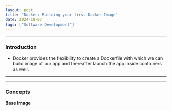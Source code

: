 ```yaml
---
layout: post
title: "Docker: Building your first Docker Image"
date: 2024-10-07
tags: ["Software Development"]
---
```




---
### Introduction

- Docker provides the flexibility to create a Dockerfile with which we can build image of our app and thereafter launch the app inside containers as well.

---


---
### Concepts

**Base Image**